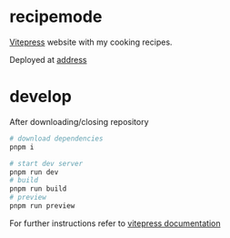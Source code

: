 # recipemode

[Vitepress](https://vitepress.dev/) website with my cooking recipes.

Deployed at [address](https://asasinmode.github.io/recipemode/)

# develop

After downloading/closing repository

```sh
# download dependencies
pnpm i

# start dev server
pnpm run dev
# build
pnpm run build
# preview
pnpm run preview
```

For further instructions refer to [vitepress documentation](https://vitepress.dev/guide/what-is-vitepress)
